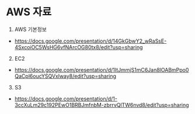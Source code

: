# AWS 자료

1. AWS 기본정보

  - https://docs.google.com/presentation/d/14GkGbwY2_wRaSsE-4SxcoiOC5WsHG6vfNArcOG80tx8/edit?usp=sharing

2. EC2

  - https://docs.google.com/presentation/d/1ItJmmjS1mC6Jan8lOABmPpo0QaCpl6oucYSQVxlway8/edit?usp=sharing

3. S3

  - https://docs.google.com/presentation/d/1-3ccXuLm29c192PEwO1BRBJmfnbM-zbrrvQlTW6nvd8/edit?usp=sharing
